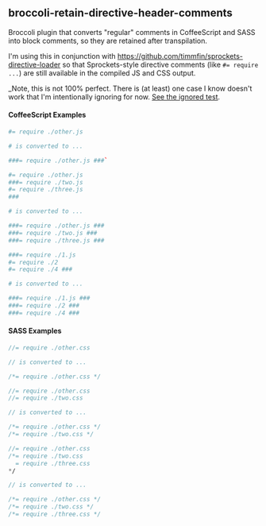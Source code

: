 ## broccoli-retain-directive-header-comments

Broccoli plugin that converts "regular" comments in CoffeeScript and SASS into block comments, so they are retained after transpilation.

I'm using this in conjunction with https://github.com/timmfin/sprockets-directive-loader so that Sprockets-style directive comments (like `#= require ...`) are still available in the compiled JS and CSS output.

_Note, this is not 100% perfect. There is (at least) one case I know doesn't work that I'm intentionally ignoring for now. [See the ignored test](https://github.com/timmfin/broccoli-retain-directive-header-comments/blob/53c0852dabc6f037ec95debdbdffa01086375c49/test.js#L103-L114).

#### CoffeeScript Examples

```coffeescript
#= require ./other.js

# is converted to ...

###= require ./other.js ###`
```

```coffeescript
#= require ./other.js
###= require ./two.js
#= require ./three.js
###

# is converted to ...

###= require ./other.js ###
###= require ./two.js ###
###= require ./three.js ###
```

```coffeescript
###= require ./1.js
#= require ./2
#= require ./4 ###

# is converted to ...

###= require ./1.js ###
###= require ./2 ###
###= require ./4 ###
```

       
#### SASS Examples
```sass
//= require ./other.css

// is converted to ...

/*= require ./other.css */
```

```sass
//= require ./other.css
//= require ./two.css

// is converted to ...

/*= require ./other.css */
/*= require ./two.css */
```

```sass
//= require ./other.css
/*= require ./two.css
  = require ./three.css
*/

// is converted to ...

/*= require ./other.css */
/*= require ./two.css */
/*= require ./three.css */
```

